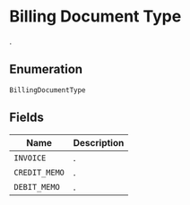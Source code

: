 # Billing Document Type

.

## Enumeration

`BillingDocumentType`

## Fields

| Name | Description |
|  --- | --- |
| `INVOICE` | . |
| `CREDIT_MEMO` | . |
| `DEBIT_MEMO` | . |
